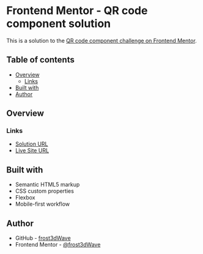 # Frontend Mentor - QR code component solution

This is a solution to the [QR code component challenge on Frontend Mentor](https://www.frontendmentor.io/challenges/qr-code-component-iux_sIO_H).

## Table of contents

- [Overview](#overview)
  - [Links](#links)
- [Built with](#built-with)
- [Author](#author)

## Overview

### Links

- [Solution URL](https://www.frontendmentor.io/solutions/qr-code-component-6SmZCPhWGv)
- [Live Site URL](https://frost3dwave.github.io/QR-Code-Component/)

## Built with

- Semantic HTML5 markup
- CSS custom properties
- Flexbox
- Mobile-first workflow

## Author

- GitHub - [frost3dWave](https://github.com/frost3dWave)
- Frontend Mentor - [@frost3dWave](https://www.frontendmentor.io/profile/frost3dWave)
